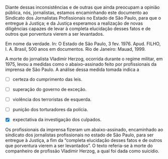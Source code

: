

Diante dessas inconsistências e de outras que ainda preocupam a opinião pública, nós, jornalistas, estamos encaminhando este documento ao Sindicato dos Jornalistas Profissionais no Estado de São Paulo, para que o entregue à Justiça; e da Justiça esperamos a realização de novas diligências capazes de levar à completa elucidação desses fatos e de outros que porventura vierem a ser levantados.

Em nome da verdade. In: O Estado de São Paulo, 3 fev. 1976. Apud. FILHO, I. A. Brasil, 500 anos em documentos. Rio de Janeiro: Mauad, 1999.

A morte do jornalista Vladimir Herzog, ocorrida durante o regime militar, em 1975, levou a medidas como o abaixo-assinado feito por profissionais da imprensa de São Paulo. A análise dessa medida tomada indica a



- [ ] certeza do cumprimento das leis.
- [ ] superação do governo de exceção.
- [ ] violência dos terroristas de esquerda.
- [ ] punição dos torturadores da polícia.
- [x] expectativa da investigação dos culpados.


Os profissionais da imprensa fizeram um abaixo-assinado, encaminhado ao sindicato dos jornalistas profissionais no estado de São Paulo, para ser entregue à Justiça, a fim da “completa elucidação desses fatos e de outros que porventura vierem a ser levantados”. O texto referia-se à morte do companheiro de profissão Vladimir Herzog, a qual foi dada como suicídio.

        